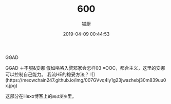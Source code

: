 ﻿---
layout: post
title: 600
date: 2019-04-09 00:44:53
updated: 2019-04-09 00:44:53
comments: true
categories: [Photo]
tags: [ggad, 格邓, 神奇动物在哪里]
author: "猫厨"
description: ""
toc: true
---

<p>GGAD</p> 
GGAD ＋不服&安娜
假如咯咯入赘邓家会怎样03
※OOC，都合主义，这里的安娜可以控制自己能力。
我流HE的稳妥方法？
![](https://meowchain247.github.io/img/007GVvq4ly1g23jwazhebj30m839uu0x.jpg)

<!-- more -->  

这部分在Hexo博客上的`阅读更多`里。